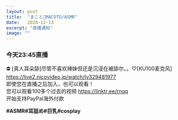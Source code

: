 ```yaml
---
layout: post
title:  "まこと👑MACOTO/ASMR"
date:   2020-12-13
excerpt: "直播通知"
image: ""
---
```


### 今天23:45直播
⛔ [真人耳朵舔]尽管不喜欢辣妹但还是沉浸在被舔尔。。♡[KU100麦克风]  
<https://live2.nicovideo.jp/watch/lv329481977>  
即使您在直播之后加入，也可以观看！  
您可以观看100多个过去的视频
<https://linktr.ee/rnqq>  
开始支持PayPal海外付款  
<a href="#" class="image fit"><img src="https://tva1.sinaimg.cn/large/0081Kckwgy1glmd72xtjmj31270kiwji.jpg" alt="" /></a>


**#ASMR#耳舐め#巨乳#cosplay**
